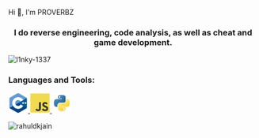 Hi 👋, I'm PROVERBZ</h1>
<h3 align="center">I do reverse engineering, code analysis, as well as cheat and game development.</h3>

<p align="left"> <img src="https://komarev.com/ghpvc/?username=rahuldkjain&label=Profile%20views&color=0e75b6&style=flat" alt="l1nky-1337" /> </p>

<h3 align="left">Languages and Tools:</h3>
<p align="left"> <a href="https://www.w3schools.com/cpp/" target="_blank" rel="noreferrer"> <img src="https://raw.githubusercontent.com/devicons/devicon/master/icons/cplusplus/cplusplus-original.svg" alt="cplusplus" width="40" height="40"/> </a> <a href="https://developer.mozilla.org/en-US/docs/Web/JavaScript" target="_blank" rel="noreferrer"> <img src="https://raw.githubusercontent.com/devicons/devicon/master/icons/javascript/javascript-original.svg" alt="javascript" width="40" height="40"/> </a> <a href="https://www.python.org" target="_blank" rel="noreferrer"> <img src="https://raw.githubusercontent.com/devicons/devicon/master/icons/python/python-original.svg" alt="python" width="40" height="40"/> </a> </p>

<p><img align="center" src="https://github-readme-stats.vercel.app/api/top-langs?username=rahuldkjain&show_icons=true&locale=en&layout=compact" alt="rahuldkjain" /></p>
